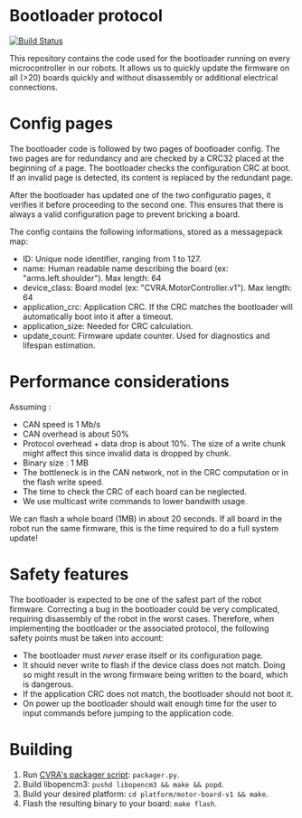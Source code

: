 # Bootloader protocol
[![Build Status](https://travis-ci.org/cvra/can-bootloader.svg?branch=master)](https://travis-ci.org/cvra/can-bootloader)

This repository contains the code used for the bootloader running on every microcontroller in our robots.
It allows us to quickly update the firmware on all (>20) boards quickly and without disassembly or additional electrical connections.

# Config pages

The bootloader code is followed by two pages of bootloader config.
The two pages are for redundancy and are checked by a CRC32 placed at the beginning of a page.
The bootloader checks the configuration CRC at boot.
If an invalid page is detected, its content is replaced by the redundant page.

After the bootloader has updated one of the two configuratio pages, it verifies it before proceeding to the second one.
This ensures that there is always a valid configuration page to prevent bricking a board.

The config contains the following informations, stored as a messagepack map:

* ID: Unique node identifier, ranging from 1 to 127.
* name: Human readable name describing the board (ex: "arms.left.shoulder"). Max length: 64
* device_class: Board model (ex: "CVRA.MotorController.v1"). Max length: 64
* application_crc: Application CRC. If the CRC matches the bootloader will automatically boot into it after a timeout.
* application_size: Needed for CRC calculation.
* update_count: Firmware update counter. Used for diagnostics and lifespan estimation.

# Performance considerations

Assuming :

* CAN speed is 1 Mb/s
* CAN overhead is about 50%
* Protocol overhead + data drop is about 10%.
    The size of a write chunk might affect this since invalid data is dropped by chunk.
* Binary size : 1 MB
* The bottleneck is in the CAN network, not in the CRC computation or in the flash write speed.
* The time to check the CRC of each board can be neglected.
* We use multicast write commands to lower bandwith usage.

We can flash a whole board (1MB) in about 20 seconds.
If all board in the robot run the same firmware, this is the time required to do a full system update!

# Safety features
The bootloader is expected to be one of the safest part of the robot firmware.
Correcting a bug in the bootloader could be very complicated, requiring disassembly of the robot in the worst cases.
Therefore, when implementing the bootloader or the associated protocol, the following safety points must be taken into account:

* The bootloader must *never* erase itself or its configuration page.
* It should never write to flash if the device class does not match. Doing so might result in the wrong firmware being written to the board, which is dangerous.
* If the application CRC does not match, the bootloader should not boot it.
* On power up the bootloader should wait enough time for the user to input commands before jumping to the application code.

# Building

1. Run [CVRA's packager script](https://github.com/cvra/packager): `packager.py`.
2. Build libopencm3: `pushd libopencm3 && make && popd`.
3. Build your desired platform: `cd platform/motor-board-v1 && make`.
4. Flash the resulting binary to your board: `make flash`.
